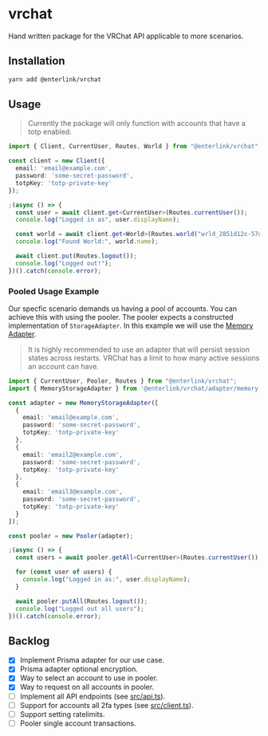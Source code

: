 # vrchat
Hand written package for the VRChat API applicable to more scenarios.

## Installation

```bash
yarn add @enterlink/vrchat
```
## Usage
> Currently the package will only function with accounts that have a totp enabled.

```ts
import { Client, CurrentUser, Routes, World } from "@enterlink/vrchat";

const client = new Client({
  email: 'email@example.com',
  password: 'some-secret-password',
  totpKey: 'totp-private-key'
});

;(async () => {
  const user = await client.get<CurrentUser>(Routes.currentUser());
  console.log("Logged in as", user.displayName);

  const world = await client.get<World>(Routes.world("wrld_2851d12c-57d0-4754-84cf-aa494ce7a03a"));
  console.log("Found World:", world.name);

  await client.put(Routes.logout());
  console.log("Logged out!");
})().catch(console.error);

```

### Pooled Usage Example
Our specfic scenario demands us having a pool of accounts. You can achieve this  with using the pooler. The pooler expects a constructed implementation of `StorageAdapter`. In this example we will use the [Memory Adapter](./src/adapters/memory).

> It is highly recommended to use an adapter that will persist session states across restarts. VRChat has a limit to how many active sessions an account can have.

```ts
import { CurrentUser, Pooler, Routes } from "@enterlink/vrchat";
import { MemoryStorageAdapter } from '@enterlink/vrchat/adapter/memory';

const adapter = new MemoryStorageAdapter([
  {
    email: 'email@example.com',
    password: 'some-secret-password',
    totpKey: 'totp-private-key'
  },
  {
    email: 'email2@example.com',
    password: 'some-secret-password',
    totpKey: 'totp-private-key'
  },
  {
    email: 'email3@example.com',
    password: 'some-secret-password',
    totpKey: 'totp-private-key'
  }
]);

const pooler = new Pooler(adapter);

;(async () => {
  const users = await pooler.getAll<CurrentUser>(Routes.currentUser());

  for (const user of users) {
    console.log("Logged in as:", user.displayName);
  }

  await pooler.putAll(Routes.logout());
  console.log("Logged out all users");
})().catch(console.error);

```

## Backlog
- [x] Implement Prisma adapter for our use case.
- [x] Prisma adapter optional encryption.
- [x] Way to select an account to use in pooler.
- [x] Way to request on all accounts in pooler.
- [ ] Implement all API endpoints (see [src/api.ts](./src/api.ts)).
- [ ] Support for accounts all 2fa types (see [src/client.ts](https://github.com/enterverse/vrchat/blob/a79da93e58316c469e9478ab7051070faa1d77e4/src/client.ts#L256)).
- [ ] Support setting ratelimits.
- [ ] Pooler single account transactions.
